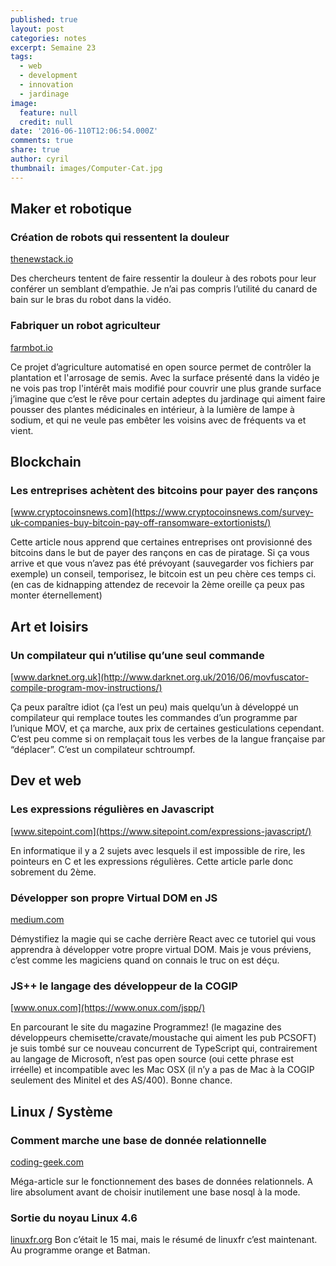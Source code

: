 ```yaml
---
published: true
layout: post
categories: notes
excerpt: Semaine 23
tags:
  - web
  - development
  - innovation
  - jardinage
image:
  feature: null
  credit: null
date: '2016-06-110T12:06:54.000Z'
comments: true
share: true
author: cyril
thumbnail: images/Computer-Cat.jpg
---
```

## Maker et robotique

### Création de robots qui ressentent la douleur
[thenewstack.io](http://thenewstack.io/researchers-developing-robots-can-feel-pain/)

Des chercheurs tentent de faire ressentir la douleur à des robots pour leur conférer un semblant d’empathie.
Je n’ai pas compris l’utilité du canard de bain sur le bras du robot dans la vidéo.

### Fabriquer un robot agriculteur
[farmbot.io](https://farmbot.io/)

Ce projet d’agriculture automatisé en open source permet de contrôler la plantation et l'arrosage de semis. Avec la surface présenté dans la vidéo je ne vois pas trop l'intérêt mais modifié pour couvrir une plus grande surface j’imagine que c’est le rêve pour certain adeptes du jardinage qui aiment faire pousser des plantes médicinales en intérieur, à la lumière de lampe à sodium, et qui ne veule pas embêter les voisins avec de fréquents va et vient.

## Blockchain

### Les entreprises achètent des bitcoins pour payer des rançons
[www.cryptocoinsnews.com](https://www.cryptocoinsnews.com/survey-uk-companies-buy-bitcoin-pay-off-ransomware-extortionists/)

Cette article nous apprend que certaines entreprises ont provisionné des bitcoins dans le but de payer des rançons en cas de piratage. Si ça vous arrive et que vous n’avez pas été prévoyant (sauvegarder vos fichiers par exemple) un conseil, temporisez, le bitcoin est un peu chère ces temps ci. (en cas de kidnapping attendez de recevoir la 2ème oreille ça peux pas monter éternellement) 

## Art et loisirs

### Un compilateur qui n’utilise qu’une seul commande
[www.darknet.org.uk](http://www.darknet.org.uk/2016/06/movfuscator-compile-program-mov-instructions/)

Ça peux paraître idiot (ça l’est un peu) mais quelqu’un à développé un compilateur qui remplace toutes les commandes d’un programme par l’unique MOV, et ça marche, aux prix de certaines gesticulations cependant. C’est peu comme si on remplaçait tous les verbes de la langue française par “déplacer”. C’est un compilateur schtroumpf.

## Dev et web

### Les expressions régulières en Javascript
[www.sitepoint.com](https://www.sitepoint.com/expressions-javascript/)

En informatique il y a 2 sujets avec lesquels il est impossible de rire, les pointeurs en C et les expressions régulières. Cette article parle donc sobrement du 2ème.

### Développer son propre Virtual DOM en JS
[medium.com](https://medium.com/@deathmood/how-to-write-your-own-virtual-dom-ee74acc13060#.fcu3mcgsy)

Démystifiez la magie qui se cache derrière React avec ce tutoriel qui vous apprendra à développer votre propre virtual DOM. Mais je vous préviens, c’est comme les magiciens quand on connais le truc on est déçu.

### JS++ le langage des développeur de la COGIP
[www.onux.com](https://www.onux.com/jspp/)

En parcourant le site du magazine Programmez! (le magazine des développeurs chemisette/cravate/moustache qui aiment les pub PCSOFT) je suis tombé sur ce nouveau concurrent de TypeScript qui, contrairement au langage de Microsoft, n’est pas open source (oui cette phrase est irréelle) et incompatible avec les Mac OSX (il n’y a pas de Mac à la COGIP seulement des Minitel et des AS/400). Bonne chance.

## Linux / Système

### Comment marche une base de donnée relationnelle
[coding-geek.com](http://coding-geek.com/how-databases-work/)

Méga-article sur le fonctionnement des bases de données relationnels. A lire absolument avant de choisir inutilement une base nosql à la mode.

### Sortie du noyau Linux 4.6
[linuxfr.org](http://linuxfr.org/news/sortie-du-noyau-linux-4-6)
Bon c’était le 15 mai, mais le résumé de linuxfr c’est maintenant.
Au programme orange et Batman.
